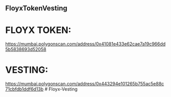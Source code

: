 ## FloyxTokenVesting

# FLOYX TOKEN:

https://mumbai.polygonscan.com/address/0x41081e433e62cae7a19c966dd5b5838693d52058

# VESTING:

https://mumbai.polygonscan.com/address/0x443294e101265b755ac5e88c71cbfdb1ddf6d13b
#   F l o y x - V e s t i n g  
 